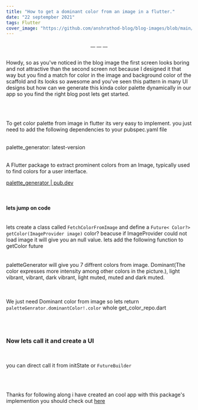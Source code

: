 ```yaml
---
title: "How to get a dominant color from an image in a flutter."
date: "22 septempber 2021"
tags: Flutter
cover_image: "https://github.com/anshrathod-blog/blog-images/blob/main/Untitled.png?raw=true"
---
```


  <center>__ __ __</center>                  
<br/>
<p>
Howdy, so as you've noticed in the blog image the first screen looks boring and not attractive than the second screen not because I designed it that way but you find a match for color in the image and background color of the scaffold and its looks so awesome and you've seen this pattern in many UI designs but how can we generate this kinda color palette dynamically in our app so you find the right blog post lets get started.
</p>
<br/>
<br/>

To get color palette from image in flutter its very easy to implement.
you just need to add the following dependencies to your pubspec.yaml file
<br/>
<br/>

<div class="code">

palette_generator: latest-version

</div>
<br/>
A Flutter package to extract prominent colors from an Image, typically used to find colors for a user interface.

[palette_generator | pub.dev](https://pub.dev/packages/palette_generator)

<br/>

#### lets jump on code

<br/>
lets create a class called <code>FetchColorFromImage</code> and define a <code>Future< Color?> getColor(ImageProvider image)</code> color? beacuse if ImageProvider could not load image it will give you an null value.
lets add the following function to getColor future 
<br/>
<br/>

<script src="https://gist.github.com/anshrathod-blog/4002b3a0f38038f4598f3a2d16d008f0.js"></script>
<br/>
paletteGenerator will give you 7 diffrent colors from image. Dominant(The color expresses more intensity among other colors in the picture.), light vibrant, vibrant, dark vibrant, light muted, muted and dark muted.
<br/>
<br/>

<script src="https://gist.github.com/anshrathod-blog/e2ee3b24e1af3096424ae7a5f23cf316.js"></script>
<br/>

We just need Dominant color from image so lets return <code>paletteGenrator.dominantColor!.color</code>
whole get_color_repo.dart
<br/>
<br/>

<script src="https://gist.github.com/anshrathod-blog/6103aac827228cf95b7a6ce182954ef7.js"></script>
<br/>

### Now lets call it and create a UI

<br/>

you can direct call it from initState or <code>FutureBuilder</code>

<br/>
<script src="https://gist.github.com/anshrathod-blog/7cf66ea0f78f74a32066a16e953c7c72.js"></script>
<br/>

Thanks for following along i have created an cool app with this package's implemention you should check out [here](https://github.com/Ansh-Rathod/Flutter-Bloc-MovieDB-App)

